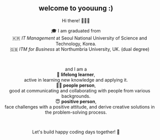 <div align="center">


## welcome to yoouung   :)

Hi there! 🙋🏻‍♀️

🎓 I am graduated from  
&nbsp;&nbsp;&nbsp;&nbsp;&nbsp; 🇰🇷  _IT Management_ at Seoul National University of Science and Technology, Korea.  
&nbsp;&nbsp;&nbsp;&nbsp;&nbsp; 🇬🇧 _ITM for Business_ at Northumbria University, UK. (dual degree)

<br/>

and I am a  
📖 __lifelong learner__,  
active in learning new knowledge and applying it.  
🙌🏻 __people person__,  
&nbsp;&nbsp;&nbsp;&nbsp;&nbsp; good at communicating and collaborating with people from various backgrounds.  
😇 __positive person__,  
&nbsp;&nbsp;&nbsp;&nbsp;&nbsp; face challenges with a positive attitude, and derive creative solutions in the problem-solving process.

<br/>

Let's build happy coding days together! 🚀

</div>

